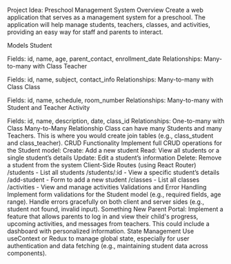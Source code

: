 Project Idea: Preschool Management System
Overview
Create a web application that serves as a management system for a preschool. The application will help manage students, teachers, classes, and activities, providing an easy way for staff and parents to interact.

Models
Student

Fields: id, name, age, parent_contact, enrollment_date
Relationships: Many-to-many with Class
Teacher

Fields: id, name, subject, contact_info
Relationships: Many-to-many with Class
Class

Fields: id, name, schedule, room_number
Relationships: Many-to-many with Student and Teacher
Activity

Fields: id, name, description, date, class_id
Relationships: One-to-many with Class
Many-to-Many Relationship
Class can have many Students and many Teachers. This is where you would create join tables (e.g., class_student and class_teacher).
CRUD Functionality
Implement full CRUD operations for the Student model:
Create: Add a new student
Read: View all students or a single student’s details
Update: Edit a student’s information
Delete: Remove a student from the system
Client-Side Routes (using React Router)
/students - List all students
/students/:id - View a specific student’s details
/add-student - Form to add a new student
/classes - List all classes
/activities - View and manage activities
Validations and Error Handling
Implement form validations for the Student model (e.g., required fields, age range).
Handle errors gracefully on both client and server sides (e.g., student not found, invalid input).
Something New
Parent Portal: Implement a feature that allows parents to log in and view their child's progress, upcoming activities, and messages from teachers. This could include a dashboard with personalized information.
State Management
Use useContext or Redux to manage global state, especially for user authentication and data fetching (e.g., maintaining student data across components).